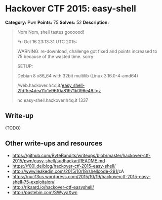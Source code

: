 # Hackover CTF 2015: easy-shell

**Category:** Pwn
**Points:** 75
**Solves:** 52
**Description:**

> Nom Nom, shell tastes goooood!
> 
> Fri Oct 16 23:13:31 UTC 2015:
> 
> WARNING: re-download, challenge got fixed and points increased to 75 because of the wasted time. sorry
> 
> 
> SETUP:
> 
> Debian 8 x86_64 with 32bit multilib (Linux 3.16.0-4-amd64) 
> 
> 
> /web.hackover.h4q.it/[easy_shell-2fdf5e4dea11c1e96f0a81971b096e48.tgz](./easy_shell-2fdf5e4dea11c1e96f0a81971b096e48.tgz)
> 
> 
> nc easy-shell.hackover.h4q.it 1337


## Write-up

(TODO)

## Other write-ups and resources

* <https://github.com/ByteBandits/writeups/blob/master/hackover-ctf-2015/pwn/easy-shell/sudhackar/README.md>
* <https://f00l.de/blog/hackover-ctf-2015-easy-shell/>
* <http://www.leakedin.com/2015/10/18/shellcode-291/>cA
* <https://nuc13us.wordpress.com/2015/10/19/hackoverctf-2015-easy-shell-75-exploitaion/>
* <http://rikaard.io/hackover-ctf-easyshell/>
* <http://pastebin.com/SWyyaXwn>
